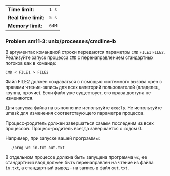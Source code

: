 |                      |       |
|----------------------|-------|
| **Time limit:**      | `1 s` |
| **Real time limit:** | `5 s` |
| **Memory limit:**    | `64M` |


### Problem sm11-3: unix/processes/cmdline-b

В аргументах командной строки передаются параметры `CMD` `FILE1` `FILE2`. Реализуйте запуск процесса
`CMD` с перенаправлением стандартных потоков как в команде:

    
    
    CMD < FILE1 > FILE2
    

Файл FILE2 должен создаваться с помощью системного вызова open с правами чтение-запись для всех
категорий пользователей (владелец, группа, прочие). Если файл уже существует, его права доступа не
изменяются.

Для запуска файла на выполнение используйте `execlp`. Не используйте umask для изменения
соответствующего параметра процесса.

Процесс-родитель должен завершаться самым последним из всех процессов. Процесс-родитель всегда
завершается с кодом 0.

Например, при запуске вашей программы:

    
    
      ./prog wc in.txt out.txt
    

В отдельном процессе должна быть запущена программа `wc`, ее стандартный ввод должен быть
перенаправлен на чтение из файла `in.txt`, а стандартный вывод - на запись в файл `out.txt`.

